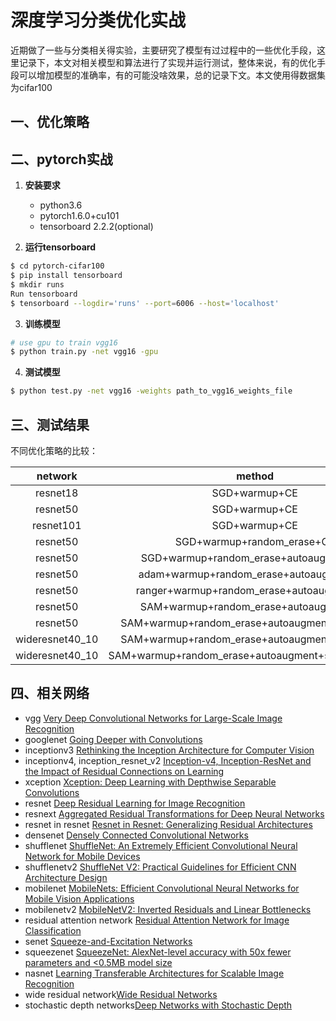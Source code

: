 # 深度学习分类优化实战

近期做了一些与分类相关得实验，主要研究了模型有过过程中的一些优化手段，这里记录下，本文对相关模型和算法进行了实现并运行测试，整体来说，有的优化手段可以增加模型的准确率，有的可能没啥效果，总的记录下文。本文使用得数据集为cifar100 

## 一、优化策略



## 二、pytorch实战

1. **安装要求**
   * python3.6
   * pytorch1.6.0+cu101
   * tensorboard 2.2.2(optional)

2. **运行tensorboard**

```bash
$ cd pytorch-cifar100
$ pip install tensorboard
$ mkdir runs
Run tensorboard
$ tensorboard --logdir='runs' --port=6006 --host='localhost'
```

3. **训练模型**

```bash
# use gpu to train vgg16
$ python train.py -net vgg16 -gpu
```

4. **测试模型**

```bash
$ python test.py -net vgg16 -weights path_to_vgg16_weights_file
```

## 三、测试结果

不同优化策略的比较：

|     network     |                      method                       |  acc   |
| :-------------: | :-----------------------------------------------: | :----: |
|    resnet18     |                   SGD+warmup+CE                   |  0.75  |
|    resnet50     |                   SGD+warmup+CE                   |  0.78  |
|    resnet101    |                   SGD+warmup+CE                   |  0.79  |
|    resnet50     |            SGD+warmup+random_erase+CE             |  0.79  |
|    resnet50     |      SGD+warmup+random_erase+autoaugment+CE       | 0.815  |
|    resnet50     |      adam+warmup+random_erase+autoaugment+CE      |  0.79  |
|    resnet50     |     ranger+warmup+random_erase+autoaugment+CE     |  0.65  |
|    resnet50     |      SAM+warmup+random_erase+autoaugment+CE       | 0.8311 |
|    resnet50     |   SAM+warmup+random_erase+autoaugment+smooth_CE   | 0.833  |
| wideresnet40_10 |   SAM+warmup+random_erase+autoaugment+smooth_CE   | 0.840  |
| wideresnet40_10 | SAM+warmup+random_erase+autoaugment+smooth_CE+TTA | 0.8437 |

## 四、相关网络

- vgg [Very Deep Convolutional Networks for Large-Scale Image Recognition](https://arxiv.org/abs/1409.1556v6)
- googlenet [Going Deeper with Convolutions](https://arxiv.org/abs/1409.4842v1)
- inceptionv3 [Rethinking the Inception Architecture for Computer Vision](https://arxiv.org/abs/1512.00567v3)
- inceptionv4, inception_resnet_v2 [Inception-v4, Inception-ResNet and the Impact of Residual Connections on Learning](https://arxiv.org/abs/1602.07261)
- xception [Xception: Deep Learning with Depthwise Separable Convolutions](https://arxiv.org/abs/1610.02357)
- resnet [Deep Residual Learning for Image Recognition](https://arxiv.org/abs/1512.03385v1)
- resnext [Aggregated Residual Transformations for Deep Neural Networks](https://arxiv.org/abs/1611.05431v2)
- resnet in resnet [Resnet in Resnet: Generalizing Residual Architectures](https://arxiv.org/abs/1603.08029v1)
- densenet [Densely Connected Convolutional Networks](https://arxiv.org/abs/1608.06993v5)
- shufflenet [ShuffleNet: An Extremely Efficient Convolutional Neural Network for Mobile Devices](https://arxiv.org/abs/1707.01083v2)
- shufflenetv2 [ShuffleNet V2: Practical Guidelines for Efficient CNN Architecture Design](https://arxiv.org/abs/1807.11164v1)
- mobilenet [MobileNets: Efficient Convolutional Neural Networks for Mobile Vision Applications](https://arxiv.org/abs/1704.04861)
- mobilenetv2 [MobileNetV2: Inverted Residuals and Linear Bottlenecks](https://arxiv.org/abs/1801.04381)
- residual attention network [Residual Attention Network for Image Classification](https://arxiv.org/abs/1704.06904)
- senet [Squeeze-and-Excitation Networks](https://arxiv.org/abs/1709.01507)
- squeezenet [SqueezeNet: AlexNet-level accuracy with 50x fewer parameters and <0.5MB model size](https://arxiv.org/abs/1602.07360v4)
- nasnet [Learning Transferable Architectures for Scalable Image Recognition](https://arxiv.org/abs/1707.07012v4)
- wide residual network[Wide Residual Networks](https://arxiv.org/abs/1605.07146)
- stochastic depth networks[Deep Networks with Stochastic Depth](https://arxiv.org/abs/1603.09382)

